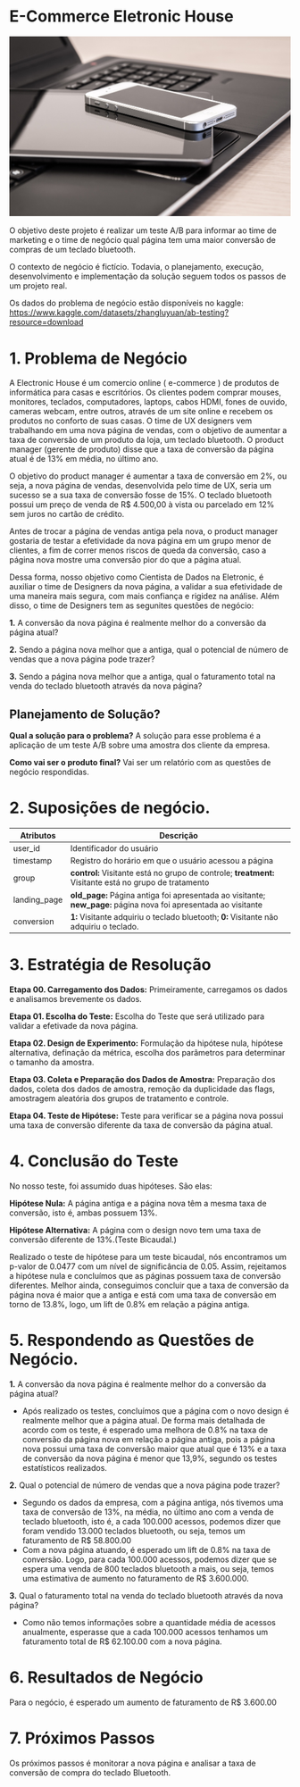 # E-Commerce Eletronic House

<img src="https://github.com/jefferson-datascience/project_eletronic_house/blob/main/images/logo_eletronic_house.jpg" alt="logo" style="zoom:80%;" />

O objetivo deste projeto é realizar um teste A/B para informar ao time de marketing e o time de negócio qual página tem uma maior conversão de compras de um teclado bluetooth.

O contexto de negócio é fictício. Todavia, o planejamento, execução, desenvolvimento e implementação da solução seguem todos os passos de um projeto real.

Os dados do problema de negócio estão disponíveis no kaggle: https://www.kaggle.com/datasets/zhangluyuan/ab-testing?resource=download


# 1. Problema de Negócio

A Electronic House é um comercio online ( e-commerce ) de produtos de informática para casas e escritórios. Os clientes podem comprar mouses, monitores, teclados, computadores, laptops, cabos HDMI, fones de ouvido, cameras webcam, entre outros, através de um site online e recebem os produtos no conforto de suas casas. O time de UX designers vem trabalhando em uma nova página de vendas, com o objetivo de aumentar a taxa de conversão de um produto da loja, um teclado bluetooth. O product manager (gerente de produto) disse que a taxa de conversão da página atual é de 13% em média, no último ano.

O objetivo do product manager é aumentar a taxa de conversão em 2%, ou seja, a nova página de vendas, desenvolvida pelo time de UX, seria um sucesso se a sua taxa de conversão fosse de 15%. O teclado bluetooth possui um preço de venda de R$ 4.500,00 à vista ou parcelado em 12% sem juros no cartão de crédito.

Antes de trocar a página de vendas antiga pela nova, o product manager gostaria de testar a efetividade da nova página em um grupo menor de clientes, a fim de correr menos riscos de queda da conversão, caso a página nova mostre uma conversão pior do que a página atual.

Dessa forma, nosso objetivo como Cientista de Dados na Eletronic, é auxiliar o time de Designers da nova página, a validar a sua efetividade de uma maneira mais segura, com mais confiança e rigidez na análise. Além disso, o time de Designers tem as segunites questões de negócio:

**1.** A conversão da nova página é realmente melhor do a conversão da página atual?

**2.** Sendo a página nova melhor que a antiga, qual o potencial de número de vendas que a nova página pode trazer?

**3.** Sendo a página nova melhor que a antiga, qual o faturamento total na venda do teclado bluetooth através da nova página?

## Planejamento de Solução?

**Qual a solução para o problema?** A solução para esse problema é a aplicação de um teste A/B sobre uma amostra dos cliente da empresa. 

**Como vai ser o produto final?** Vai ser um relatório com as questões de negócio respondidas.


# 2. Suposições de negócio.

|   Atributos  |                                                     Descrição                                                   | 
|--------------|-----------------------------------------------------------------------------------------------------------------|
|  user_id     |                                          Identificador do usuário                                               |
| timestamp    |                                  Registro do horário em que o usuário acessou a página                          |
|   group      |       **control:** Visitante está no grupo de controle; **treatment:** Visitante está no grupo de tratamento    |      
| landing_page | **old_page:** Página antiga foi apresentada ao visitante; **new_page:** página nova foi apresentada ao visitante|
|  conversion  | **1:** Visitante adquiriu o teclado bluetooth;  **0:** Visitante não adquiriu o teclado.                        | 

# 3. Estratégia de Resolução

**Etapa 00. Carregamento dos Dados:** Primeiramente, carregamos os dados e analisamos brevemente os dados. 

**Etapa 01. Escolha do Teste:** Escolha do Teste que será utilizado para validar a efetivade da nova página.

**Etapa 02. Design de Experimento:** Formulação da hipótese nula, hipótese alternativa, definação da métrica, escolha dos parâmetros para determinar o tamanho da amostra.

**Etapa 03. Coleta e Preparação dos Dados de Amostra:** Preparação dos dados, coleta dos dados de amostra, remoção da duplicidade das flags, amostragem aleatória dos grupos de tratamento e controle. 

**Etapa 04. Teste de Hipótese:** Teste para verificar se a página nova possui uma taxa de conversão diferente da taxa de conversão da página atual. 

# 4. Conclusão do Teste 

No nosso teste, foi assumido duas hipóteses. São elas:

  **Hipótese Nula:** A página antiga e a página nova têm a mesma taxa de conversão, isto é, ambas possuem 13%.

  **Hipótese Alternativa:** A página com o design novo tem uma taxa de conversão diferente de 13%.(Teste Bicaudal.)
  
  Realizado o teste de hipótese para um teste bicaudal, nós encontramos um p-valor de 0.0477 com um nível de significância de 0.05. Assim, rejeitamos a hipótese nula e concluímos que as páginas possuem taxa de conversão diferentes. Melhor ainda, conseguimos concluir que a taxa de conversão da página nova é maior que a antiga e está com uma taxa de conversão em torno de 13.8%, logo, um lift de 0.8% em relação a página antiga.

# 5. Respondendo as Questões de Negócio.

**1.** A conversão da nova página é realmente melhor do a conversão da página atual?
    
- Após realizado os testes, concluímos que a página com o novo design é realmente melhor que a página atual. De forma mais detalhada de acordo com os teste, é esperado uma melhora de 0.8% na taxa de conversão da página nova em relação a página antiga, pois a página nova possui uma taxa de conversão maior que atual que é 13% e a taxa de conversão da nova página é menor que 13,9%, segundo os testes estatísticos realizados.

**2.** Qual o potencial de número de vendas que a nova página pode trazer?

- Segundo os dados da empresa, com a página antiga, nós tivemos uma taxa de conversão de 13%, na média, no último ano com a venda de teclado bluetooth, isto é, a cada 100.000 acessos, podemos dizer que foram vendido 13.000 teclados bluetooth, ou seja, temos um faturamento de R$ 58.800.00
- Com a nova página atuando, é esperado um lift de 0.8% na taxa de conversão. Logo, para cada 100.000 acessos, podemos dizer que se espera uma venda de 800 teclados bluetooth a mais, ou seja, temos uma estimativa de aumento no faturamento de R$ 3.600.000.

**3.** Qual o faturamento total na venda do teclado bluetooth através da nova página?
    
- Como não temos informações sobre a quantidade média de acessos anualmente, esperasse que a cada 100.000 acessos tenhamos um faturamento total de R$ 62.100.00 com a nova página.
    

# 6. Resultados de Negócio

   Para o negócio, é esperado um aumento de faturamento de R$ 3.600.00
 

# 7. Próximos Passos
  
  Os próximos passos é monitorar a nova página e analisar a taxa de conversão de compra do teclado Bluetooth.
  
